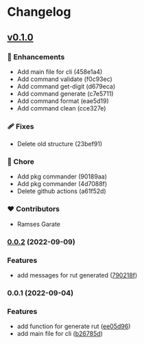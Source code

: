 # Changelog


## [v0.1.0](https://github.com/ramsesgarate/grut-cli/compare/v0.0.2...v0.1.0)


### 🚀 Enhancements

  - Add main file for cli (458e1a4)
  - Add command validate (f0c93ec)
  - Add command get-digit (d679eca)
  - Add command generate (c7e5711)
  - Add command format (eae5d19)
  - Add command clean (cce327e)

### 🩹 Fixes

  - Delete old structure (23bef91)

### 🏡 Chore

  - Add pkg commander (90189aa)
  - Add pkg commander (4d7088f)
  - Delete github actions (a61f52d)

### ❤️  Contributors

- Ramses Garate

### [0.0.2](https://github.com/ramsesgarate/grut-cli/compare/v0.0.1...v0.0.2) (2022-09-09)


### Features

* add messages for rut generated ([790218f](https://github.com/ramsesgarate/grut-cli/commit/790218fb0f2bb282484423a8c7af4a027f5cc65f))

### 0.0.1 (2022-09-04)


### Features

* add function for generate rut ([ee05d96](https://github.com/ramsesgarate/grut-cli/commit/ee05d962275e73f7a7b2c9447ea1aa7d030c7bc2))
* add main file for cli ([b26785d](https://github.com/ramsesgarate/grut-cli/commit/b26785de8225325746141406d5d17eaaf03f1e62))